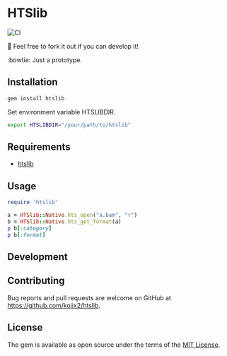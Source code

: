 # HTSlib

![CI](https://github.com/kojix2/ruby-htslib/workflows/CI/badge.svg?branch=master)

:apple: Feel free to fork it out if you can develop it! 

:bowtie: Just a prototype. 

## Installation

```sh
gem install htslib
```

Set environment variable HTSLIBDIR. 

```sh
export HTSLIBDIR="/your/path/to/htslib"
```

## Requirements

* [htslib](https://github.com/samtools/htslib)

## Usage

```ruby
require 'htslib'

a = HTSlib::Native.hts_open("a.bam", "r")
b = HTSlib::Native.hts_get_format(a)
p b[:category]
p b[:format]
```

## Development

## Contributing

Bug reports and pull requests are welcome on GitHub at https://github.com/kojix2/htslib.


## License

The gem is available as open source under the terms of the [MIT License](https://opensource.org/licenses/MIT).
